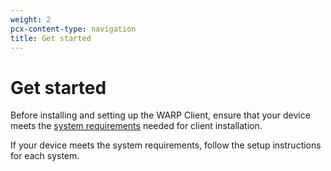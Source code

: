 ```yaml
---
weight: 2
pcx-content-type: navigation
title: Get started
---
```


# Get started

Before installing and setting up the WARP Client, ensure that your device meets the [system requirements](/set-up/requirements) needed for client installation.

If your device meets the system requirements, follow the setup instructions for each system.

<DirectoryListing path="/setting-up" />